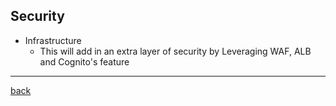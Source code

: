 ## Security

* Infrastructure
  * This will add in an extra layer of security by Leveraging WAF, ALB and Cognito's feature

<hr/>

[back](./README.md)
